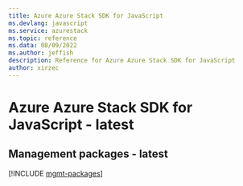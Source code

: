 ```yaml
---
title: Azure Azure Stack SDK for JavaScript
ms.devlang: javascript
ms.service: azurestack
ms.topic: reference
ms.data: 08/09/2022
ms.author: jeffish
description: Reference for Azure Azure Stack SDK for JavaScript
author: xirzec
---
```

# Azure Azure Stack SDK for JavaScript - latest

## Management packages - latest
[!INCLUDE [mgmt-packages](azure-stack-mgmt-index.md)]